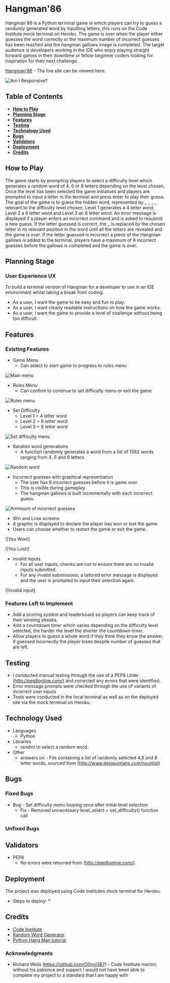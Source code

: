 # **Hangman'86**
Hangman'86 is a Python terminal game in which players can try to guess a randomly generated word by inputting letters, this runs on the Code Institute mock terminal on Heroku. The game is over when the player either guesses the word correctly or the maximum number of incorrect guesses has been reached and the hangman gallows image is completed. The target audience is developers working in the IDE who enjoy playing straight forward games in their downtime or fellow beginner coders looking for inspiration for their next challenge. 

[Hangman'86](https://hangman-86.herokuapp.com/) - The live site can be viewed here. 

![Am I Responsive?](docs/read-me/responsive.png) 

## **Table of Contents**
 * [**How to Play**](#how-to-play)
 * [**Planning Stage**](#planning-stage)
 * [**Features**](#features)
 * [**Testing**](#testing)
 * [**Technology Used**](#technology-used)
 * [**Bugs**](#bugs)
 * [**Validators**](#validators)
 * [**Deployment**](#deployment)
 * [**Credits**](#credits)

## **How to Play**
The game starts by prompting players to select a difficulty level which generates a random word of 4, 6 or 8 letters depending on the level chosen. Once the level has been selected the game initialises and players are prompted to input a letter in the terminal and press enter to play their guess. The goal of the game is to guess the hidden word, represented by _ _ _ _ relevant to the difficulty level chosen. Level 1 generates a 4 letter word, Level 2 a 6 letter word and Level 3 an 8 letter word. 
An error message is displayed if a player enters an incorrect command and is asked to resubmit a new guess. If the letter guessed is correct, the _ is replaced by the chosen letter in its relevant position in the word until all the letters are revealed and the game is over. If the letter guessed is incorrect a piece of the Hangman gallows is added to the terminal, players have a maximum of 8 incorrect guesses before the gallows is completed and the game is over.

## **Planning Stage**

### **User Experience UX**
To build a terminal version of Hangman for a developer to use in an IDE environment whilst taking a break from coding.
 * As a user, I want the game to be easy and fun to play.
 * As a user, I want clearly readable instructions on how the game works.
 * As a user, I want the game to provide a level of challenge without being too difficult.

 ## **Features**

 ### **Existing Features**
* Game Menu
  * Can select to start game to progress to rules menu

![Main menu](docs/read-me/main-menu.png)

* Rules Menu
  * Can confirm to continue to set difficulty menu or exit the game

![Rules menu](docs/read-me/rules-menu.png)

* Set Difficulty
  * Level 1 = 4 letter word
  * Level 2 = 6 letter word
  * Level 3 = 8 letter word

![Set difficulty menu](docs/read-me/set-difficulty.png)

 * Random word generations
   * A function randomly generates a word from a list of 1382 words ranging from 4, 6 and 8 letters.

![Random word](docs/read-me/first-guess.png)

* Incorrect guesses with graphical representation
   * The user has 8 incorrect guesses before it is game over.
   * This is visible during gameplay
   * The hangman gallows is built incrementally with each incorrect guess.

![Ammount of incorrect guesses](docs/read-me/gameplay.png)

* Win and Lose screens
 * A graphic is displayed to declare the player has won or lost the game. 
 * Users can choose whether to restart the game or exit the game.

![You Won!] 

![You Lost!] 

* Invalid inputs
  * For all user inputs, checks are run to ensure there are no invalid inputs submitted.
  * For any invalid submissions, a tailored error message is displayed and the user is prompted to input their selection again.

![Invalid input] 

### **Features Left to Implement**
* Add a scoring system and leaderboard so players can keep track of their winning streaks.
* Add a countdown timer which varies depending on the difficulty level selected, the harder the level the shorter the countdown timer.
* Allow players to guess a whole word if they think they know the answer, if guessed incorrectly the player loses despite number of guesses that are left.

## **Testing**
* I conducted manual testing through the use of a PEP8 Linter (http://pep8online.com/) and corrected any errors that were identified.
* Error message prompts were checked through the use of variants of incorrect user inputs
* Tests were conducted in the local terminal as well as on the deployed site via the mock terminal on Heroku.

## **Technology Used**
* Languages
  * Python
* Libraries
  * randint to select a random word.
* Other
  * answers.txt - File containing a list of randomly selected 4,6 and 8 letter words, sourced from (http://www.desiquintans.com/nounlist)

## **Bugs**

### **Fixed Bugs**
* Bug - Set difficulty menu looping once after initial level selection
  * Fix - Removed unnecessary level_select = set_difficulty() function call 
### **Unfixed Bugs**

## **Validators**
* PEP8
  * No errors were returned from (http://pep8online.com/).

## **Deployment**
The project was deployed using Code Institutes mock terminal for Heroku. 

* Steps to deploy:
  * 

## **Credits**
 * [Code Institute](https://codeinstitute.net/)
 * [Random Word Generator](http://www.desiquintans.com/nounlist)
 * [Python Hang Man tutorial](https://www.youtube.com/watch?v=TWLD2OKmSCQ)

 ### **Acknowledgments**
* Richard Wells (https://github.com/D0nni387) - Code Institute mentor, without his patience and support I would not have been able to complete my project to a standard that I am happy with